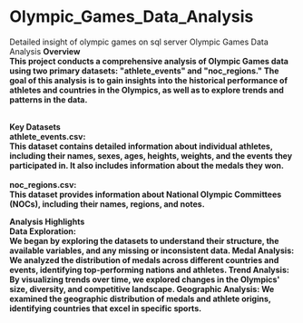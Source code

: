# Olympic_Games_Data_Analysis
Detailed insight of olympic games on sql server 
Olympic Games Data Analysis
<b>
Overview<b><br>
This project conducts a comprehensive analysis of Olympic Games data using two primary datasets: "athlete_events" and "noc_regions." The goal of this analysis is to gain insights into the historical performance of athletes and countries in the Olympics, as well as to explore trends and patterns in the data.<br><br>

Key Datasets<b><br>
**athlete_events.csv:**  <br> This dataset contains detailed information about individual athletes, including their names, sexes, ages, heights, weights, and the events they participated in. It also includes information about the medals they won.<br><br>
**noc_regions.csv:** <br> This dataset provides information about National Olympic Committees (NOCs), including their names, regions, and notes.

Analysis Highlights<b><br>
**Data Exploration:**  <br> We began by exploring the datasets to understand their structure, the available variables, and any missing or inconsistent data.
Medal Analysis: <br>We analyzed the distribution of medals across different countries and events, identifying top-performing nations and athletes.
Trend Analysis:<br> By visualizing trends over time, we explored changes in the Olympics' size, diversity, and competitive landscape.
Geographic Analysis: We examined the geographic distribution of medals and athlete origins, identifying countries that excel in specific sports.






